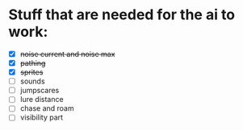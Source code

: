 # Stuff that are needed for the ai to work:

- [x] ~~noise current and noise max~~
- [x] ~~pathing~~
- [x] ~~sprites~~
- [ ] sounds
- [ ] jumpscares
- [ ] lure distance
- [ ] chase and roam
- [ ] visibility part
